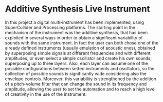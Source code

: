 # Additive Synthesis Live Instrument 

In this project a digital multi-instrument has been implemented, using SuperCollider and Processing platforms.
The starting point in the mechanism of the instrument was the additive synthesis, that has been exploited in several ways in order to obtain a significant variability of sounds with the same instrument. 
In fact the user can both chose one of the already defined instruments (usually emulation of acoustic ones), obtained by superposing simple signals at different frequencies and with different amplitudes, or even select a simple oscillator and create his own sounds, superposing up to three layers. 
Also, each layer can assume one of the possible configurations between setted instruments and oscillators, so the collection of possible sounds is significantly wide considering also the envelope controls. 
Moreover, this variability is strengthened by the addition of a pitch-volume filter that can change the sound in its frequency and amplitude, allowing the user to set the automation and to reach a high level of creativity in the use of the instrument.
